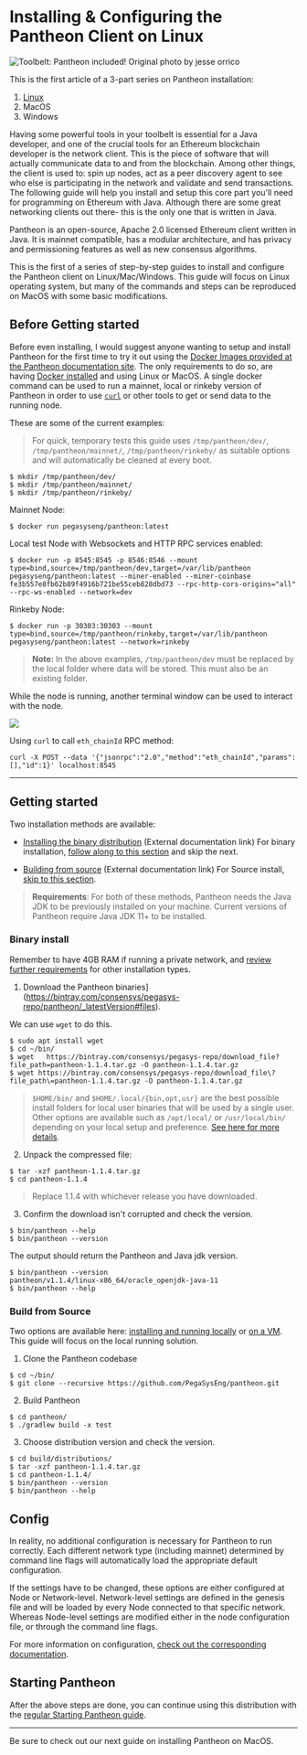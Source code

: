 # Installing & Configuring the Pantheon Client on Linux

![Toolbelt: Pantheon included!](https://i.imgur.com/LhdU0DH.jpg)
Original photo by jesse orrico

This is the first article of a 3-part series on Pantheon installation:

1. [Linux](#)
2. MacOS
3. Windows


Having some powerful tools in your toolbelt is essential for a Java developer, and one of the crucial tools for an Ethereum blockchain developer is the network client. This is the piece of software that will actually communicate data to and from the blockchain. Among other things, the client is used to: spin up nodes, act as a peer discovery agent to see who else is participating in the network and validate and send transactions. The following guide will help you install and setup this core part you'll need for programming on Ethereum with Java. Although there are some great networking clients out there- this is the only one that is written in Java.

Pantheon is an open-source, Apache 2.0 licensed Ethereum client written in Java. It is mainnet compatible, has a modular architecture, and has privacy and permissioning features as well as new consensus algorithms.

This is the first of a series of step-by-step guides to install and configure the Pantheon client on Linux/Mac/Windows. This guide will focus on Linux operating system, but many of the commands and steps can be reproduced on MacOS with some basic modifications.

## Before Getting started

Before even installing, I would suggest anyone wanting to setup and install Pantheon for the first time to try it out using the [Docker Images provided at the Pantheon documentation site](http://docs.pantheon.pegasys.tech/en/stable/Getting-Started/Run-Docker-Image/). The only requirements to do so, are having [Docker installed](https://docs.docker.com/v17.12/install/linux/docker-ce/ubuntu/) and using Linux or MacOS.
A single docker command can be used to run a mainnet, local or rinkeby version of Pantheon in order to use [`curl`](https://curl.haxx.se/) or other tools to get or send data to the running node.

These are some of the current examples:

> For quick, temporary tests this guide uses `/tmp/pantheon/dev/`, `/tmp/pantheon/mainnet/`, `/tmp/pantheon/rinkeby/` as suitable options and will automatically be cleaned at every boot.

```
$ mkdir /tmp/pantheon/dev/
$ mkdir /tmp/pantheon/mainnet/
$ mkdir /tmp/pantheon/rinkeby/
```

Mainnet Node:

```
$ docker run pegasyseng/pantheon:latest
```

Local test Node with Websockets and HTTP RPC services enabled:

```
$ docker run -p 8545:8545 -p 8546:8546 --mount type=bind,source=/tmp/pantheon/dev,target=/var/lib/pantheon pegasyseng/pantheon:latest --miner-enabled --miner-coinbase fe3b557e8fb62b89f4916b721be55ceb828dbd73 --rpc-http-cors-origins="all" --rpc-ws-enabled --network=dev
```


Rinkeby Node:

```
$ docker run -p 30303:30303 --mount type=bind,source=/tmp/pantheon/rinkeby,target=/var/lib/pantheon pegasyseng/pantheon:latest --network=rinkeby
```

> **Note:** In the above examples, `/tmp/pantheon/dev` must be replaced by the local folder where data will be stored. This must also be an existing folder.

While the node is running, another terminal window can be used to interact with the node.

![](https://i.imgur.com/kw1VHDs.png)

Using `curl` to call `eth_chainId` RPC method:

`curl -X POST --data '{"jsonrpc":"2.0","method":"eth_chainId","params":[],"id":1}' localhost:8545`

---

## Getting started

Two installation methods are available:

* [Installing the binary distribution](http://docs.pantheon.pegasys.tech/en/stable/Installation/Install-Binaries/) (External documentation link)
For binary installation, [follow along to this section](#binary-install) and skip the next.

* [Building from source](http://docs.pantheon.pegasys.tech/en/stable/Installation/Build-From-Source/)  (External documentation link)
For Source install, [skip to this section](#build-from-source).

> **Requirements**: For both of these methods, Pantheon needs the Java JDK to be previously installed on your machine. Current versions of Pantheon require Java JDK 11+ to be installed.

### Binary install

Remember to have 4GB RAM if running a private network, and [review further requirements](http://docs.pantheon.pegasys.tech/en/stable/Installation/Overview/#disk-space-and-ram-requirements) for other installation types.

1. Download the Pantheon binaries](https://bintray.com/consensys/pegasys-repo/pantheon/_latestVersion#files).

  We can use `wget` to do this.
  ```
  $ sudo apt install wget
  $ cd ~/bin/
  $ wget   https://bintray.com/consensys/pegasys-repo/download_file?file_path=pantheon-1.1.4.tar.gz -O pantheon-1.1.4.tar.gz
  $ wget https://bintray.com/consensys/pegasys-repo/download_file\?file_path\=pantheon-1.1.4.tar.gz -O pantheon-1.1.4.tar.gz
  ```

> `$HOME/bin/` and `$HOME/.local/{bin,opt,usr}` are the best possible install folders for local user binaries that will be used by a single user. Other options are available such as `/opt/local/` or `/usr/local/bin/` depending on your local setup and preference. [See here for more details](https://unix.stackexchange.com/questions/36871/where-should-a-local-executable-be-placed).

2. Unpack the compressed file:
```
$ tar -xzf pantheon-1.1.4.tar.gz
$ cd pantheon-1.1.4
```
> Replace 1.1.4 with whichever release you have downloaded.

3. Confirm the download isn't corrupted and check the version.
```
$ bin/pantheon --help
$ bin/pantheon --version
```

The output should return the Pantheon and Java jdk version.

```
$ bin/pantheon --version
pantheon/v1.1.4/linux-x86_64/oracle_openjdk-java-11
$ bin/pantheon --help
```

### Build from Source

Two options are available here: [installing and running locally](http://docs.pantheon.pegasys.tech/en/stable/Installation/Build-From-Source/#installation-on-linux-unix-mac-os-x) or [on a VM](http://docs.pantheon.pegasys.tech/en/stable/Installation/Build-From-Source/#installation-on-vm).
This guide will focus on the local running solution.

1. Clone the Pantheon codebase

```
$ cd ~/bin/
$ git clone --recursive https://github.com/PegaSysEng/pantheon.git
```

2. Build Pantheon
```
$ cd pantheon/
$ ./gradlew build -x test
```

3. Choose distribution version and check the version.
```
$ cd build/distributions/
$ tar -xzf pantheon-1.1.4.tar.gz
$ cd pantheon-1.1.4/
$ bin/pantheon --version
$ bin/pantheon --help
```

## Config

In reality, no additional configuration is necessary for Pantheon to run correctly.
Each different network type (including mainnet) determined by command line flags will automatically load the appropriate default configuration.

If the settings have to be changed, these options are either configured at Node or Network-level.
Network-level settings are defined in the genesis file and will be loaded by every Node connected to that specific network. Whereas Node-level settings are modified either in the node configuration file, or through the command line flags.

For more information on configuration, [check out the corresponding documentation](http://docs.pantheon.pegasys.tech/en/stable/Configuring-Pantheon/Network-vs-Node/).


## Starting Pantheon

After the above steps are done, you can continue using this distribution with the [regular Starting Pantheon guide](http://docs.pantheon.pegasys.tech/en/stable/Getting-Started/Starting-Pantheon/).

---

Be sure to check out our next guide on installing Pantheon on MacOS.
